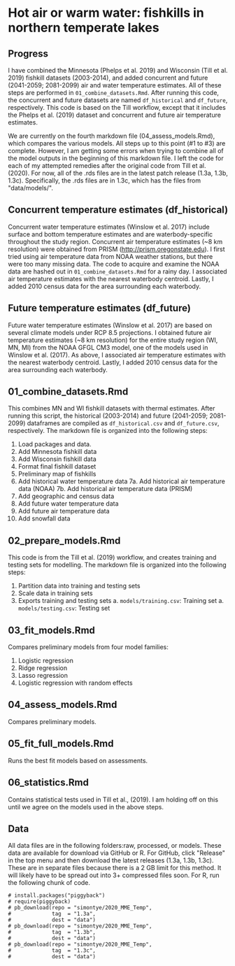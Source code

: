 # Hot air or warm water: fishkills in northern temperate lakes

## Progress
I have combined the Minnesota (Phelps et al. 2019) and Wisconsin (Till et al. 2019) fishkill datasets (2003-2014), and added concurrent and future (2041-2059; 2081-2099) air and water temperature estimates. All of these steps are performed in `01_combine_datasets.Rmd`. After running this code, the concurrent and future datasets are named `df_historical` and `df_future`, respectively. This code is based on the Till workflow, except that it includes the Phelps et al. (2019) dataset and concurrent and future air temperature estimates.

We are currently on the fourth markdown file (04_assess_models.Rmd), which compares the various models.  All steps up to this point (#1 to #3) are complete. However, I am getting some errors when trying to combine all of the model outputs in the beginning of this markdown file. I left the code for each of my attempted remedies after the original code from Till et al. (2020). For now, all of the .rds files are in the latest patch release (1.3a, 1.3b, 1.3c). Specifically, the .rds files are in 1.3c, which has the files from "data/models/".

## Concurrent temperature estimates (df_historical)
Concurrent water temperature estimates (Winslow et al. 2017) include surface and bottom temperature estimates and are waterbody-specific throughout the study region. Concurrent air temperature estimates (~8 km resolution) were obtained from PRISM (http://prism.oregonstate.edu). I first tried using air temperature data from NOAA weather stations, but there were too many missing data. The code to acquire and examine the NOAA data are hashed out in `01_combine_datasets.Rmd` for a rainy day. I associated air temperature estimates with the nearest waterbody centroid. Lastly, I added 2010 census data for the area surrounding each waterbody.

## Future temperature estimates (df_future)
Future water temperature estimates (Winslow et al. 2017) are based on several climate models under RCP 8.5 projections. I obtained future air temperature estimates (~8 km resolution) for the entire study region (WI, MN, MI) from the NOAA GFGL CM3 model, one of the models used in Winslow et al. (2017). As above, I associated air temperature estimates with the nearest waterbody centroid. Lastly, I added 2010 census data for the area surrounding each waterbody.

## 01_combine_datasets.Rmd
This combines MN and WI fishkill datasets with thermal estimates. After running this script, the historical (2003-2014) and future (2041-2059; 2081-2099) dataframes are compiled as `df_historical.csv` and `df_future.csv`, respectively. The markdown file is organized into the following steps:

1.  Load packages and data.
2.  Add Minnesota fishkill data
3.  Add Wisconsin fishkill data
4.  Format final fishkill dataset
5.  Preliminary map of fishkills
6.  Add historical water temperature data
7a. Add historical air temperature data (NOAA)
7b. Add historical air temperature data (PRISM)
8.  Add geographic and census data
9.  Add future water temperature data
13. Add future air temperature data
14. Add snowfall data

## 02_prepare_models.Rmd
This code is from the Till et al. (2019) workflow, and creates training and testing sets for modelling. The markdown file is organized into the following steps:

1. Partition data into training and testing sets
2. Scale data in training sets
3. Exports training and testing sets
	a. `models/training.csv`: Training set
	a. `models/testing.csv`: Testing set
	
## 03_fit_models.Rmd
Compares preliminary models from four model families:

1. Logistic regression
2. Ridge regression
3. Lasso regression
4. Logistic regression with random effects

## 04_assess_models.Rmd

Compares preliminary models.

## 05_fit_full_models.Rmd

Runs the best fit models based on assessments.

## 06_statistics.Rmd

Contains statistical tests used in Till et al., (2019). I am holding off on this until we agree on the models used in the above steps.

## Data
All data files are in the following folders:raw, processed, or models. These data are available for download via GitHub or R.
For GitHub, click "Release" in the top menu and then download the latest releases (1.3a, 1.3b, 1.3c).
These are in separate files because there is a 2 GB limit for this method.
It will likely have to be spread out into 3+ compressed files soon.
For R, run the following chunk of code.

```{R: Download data files}
# install.packages("piggyback")
# require(piggyback)
# pb_download(repo = "simontye/2020_MME_Temp",
#             tag  = "1.3a",
#             dest = "data")
# pb_download(repo = "simontye/2020_MME_Temp",
#             tag  = "1.3b",
#             dest = "data")
# pb_download(repo = "simontye/2020_MME_Temp",
#             tag  = "1.3c",
#             dest = "data")
```